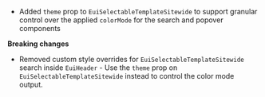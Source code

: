 - Added `theme` prop to `EuiSelectableTemplateSitewide` to support granular control over the applied `colorMode` for the search and popover components

**Breaking changes**

- Removed custom style overrides for `EuiSelectableTemplateSitewide` search inside `EuiHeader` - Use the `theme` prop on `EuiSelectableTemplateSitewide` instead to control the color mode output.

